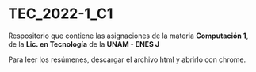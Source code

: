 # TEC_2022-1_C1
Respositorio que contiene las asignaciones de la materia **Computación 1**, de la **Lic. en Tecnología** de la **UNAM - ENES J**

Para leer los resúmenes, descargar el archivo html y abrirlo con chrome.
